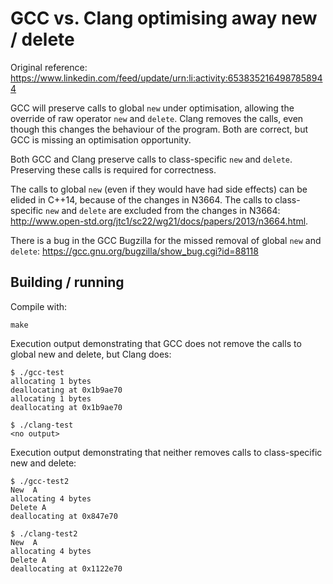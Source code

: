 GCC vs. Clang optimising away new / delete
==========================================

Original reference: https://www.linkedin.com/feed/update/urn:li:activity:6538352164987858944

GCC will preserve calls to global `new` under optimisation, allowing the
override of raw operator `new` and `delete`. Clang removes the calls, even
though this changes the behaviour of the program. Both are correct, but GCC is
missing an optimisation opportunity.

Both GCC and Clang preserve calls to class-specific `new` and `delete`.
Preserving these calls is required for correctness.

The calls to global `new` (even if they would have had side effects) can be
elided in C++14, because of the changes in N3664. The calls to class-specific
`new` and `delete` are excluded from the changes in N3664:
http://www.open-std.org/jtc1/sc22/wg21/docs/papers/2013/n3664.html.

There is a bug in the GCC Bugzilla for the missed removal of global `new` and
`delete`:
https://gcc.gnu.org/bugzilla/show_bug.cgi?id=88118


Building / running
------------------

Compile with:

```
make
```

Execution output demonstrating that GCC does not remove the calls to global new
and delete, but Clang does:

```
$ ./gcc-test
allocating 1 bytes
deallocating at 0x1b9ae70
allocating 1 bytes
deallocating at 0x1b9ae70

$ ./clang-test
<no output>
```

Execution output demonstrating that neither removes calls to class-specific new
and delete:

```
$ ./gcc-test2
New  A
allocating 4 bytes
Delete A
deallocating at 0x847e70

$ ./clang-test2
New  A
allocating 4 bytes
Delete A
deallocating at 0x1122e70
```
